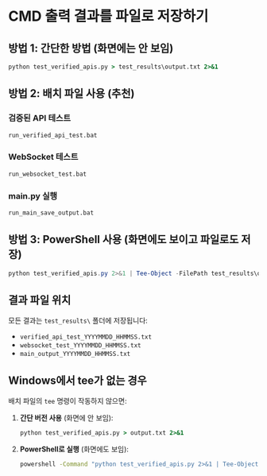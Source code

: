 # CMD 출력 결과를 파일로 저장하기

## 방법 1: 간단한 방법 (화면에는 안 보임)

```cmd
python test_verified_apis.py > test_results\output.txt 2>&1
```

## 방법 2: 배치 파일 사용 (추천)

### 검증된 API 테스트
```cmd
run_verified_api_test.bat
```

### WebSocket 테스트
```cmd
run_websocket_test.bat
```

### main.py 실행
```cmd
run_main_save_output.bat
```

## 방법 3: PowerShell 사용 (화면에도 보이고 파일로도 저장)

```powershell
python test_verified_apis.py 2>&1 | Tee-Object -FilePath test_results\output.txt
```

## 결과 파일 위치

모든 결과는 `test_results\` 폴더에 저장됩니다:
- `verified_api_test_YYYYMMDD_HHMMSS.txt`
- `websocket_test_YYYYMMDD_HHMMSS.txt`
- `main_output_YYYYMMDD_HHMMSS.txt`

## Windows에서 tee가 없는 경우

배치 파일의 `tee` 명령이 작동하지 않으면:

1. **간단 버전 사용** (화면에 안 보임):
   ```cmd
   python test_verified_apis.py > output.txt 2>&1
   ```

2. **PowerShell로 실행** (화면에도 보임):
   ```cmd
   powershell -Command "python test_verified_apis.py 2>&1 | Tee-Object -FilePath output.txt"
   ```
